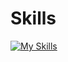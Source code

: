 # Skills
[![My Skills](https://skillicons.dev/icons?i=python,java,c,cpp,latex,md,qt,vscode,matlab,octave,flutter,dart,&theme=dark,perline=3)](https://skillicons.dev)
<!--
**andriusezerskis/andriusezerskis** is a ✨ _special_ ✨ repository because its `README.md` (this file) appears on your GitHub profile.

Here are some ideas to get you started:

- 🔭 I’m currently working on ...
- 🌱 I’m currently learning ...
- 👯 I’m looking to collaborate on ...
- 🤔 I’m looking for help with ...
- 💬 Ask me about ...
- 📫 How to reach me: ...
- 😄 Pronouns: ...
- ⚡ Fun fact: ...
-->

